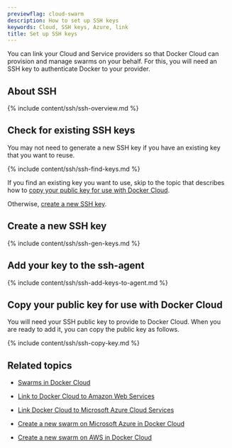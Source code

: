 ```yaml
---
previewflag: cloud-swarm
description: How to set up SSH keys
keywords: Cloud, SSH keys, Azure, link
title: Set up SSH keys
---
```


You can link your Cloud and Service providers so that Docker Cloud can provision and manage swarms on your behalf. For this, you will need an SSH key to authenticate Docker to your provider.

## About SSH

{% include content/ssh/ssh-overview.md %}

## Check for existing SSH keys

You may not need to generate a new SSH key if you have an existing key that you
want to reuse.

{% include content/ssh/ssh-find-keys.md %}

If you find an existing key you want to use, skip to the topic that describes
how to [copy your public key for use with Docker
Cloud](#copy-your-public-key-for-use-with-docker-cloud).

Otherwise, [create a new SSH
key](#create-a-new-ssh-key-for-use-by-docker-cloud).

## Create a new SSH key

{% include content/ssh/ssh-gen-keys.md %}

## Add your key to the ssh-agent

{% include content/ssh/ssh-add-keys-to-agent.md %}

## Copy your public key for use with Docker Cloud

You will need your SSH public key to provide to Docker Cloud. When you are ready
to add it, you can copy the public key as follows.

{% include content/ssh/ssh-copy-key.md %}

## Related topics

* [Swarms in Docker Cloud](index.md)

* [Link to Docker Cloud to Amazon Web Services](link-aws-swarm.md)

* [Link Docker Cloud to Microsoft Azure Cloud Services](link-azure-swarm.md)

* [Create a new swarm on Microsoft Azure in Docker Cloud](create-cloud-swarm-azure.md)

* [Create a new swarm on AWS in Docker Cloud](create-cloud-swarm-azure.md)
